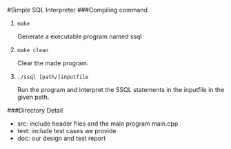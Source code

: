 #Simple SQL Interpreter
###Compiling command
1. `make`

    Generate a executable program named ssql
2. `make clean`

    Clear the made program.
    
3. `./ssql [path/]inputfile`

    Run the program and interpret the SSQL statements in the inputfile in the given path.

###Directory Detail
- src: include header files and the main program main.cpp
- test: include test cases we provide
- doc: our design and test report
